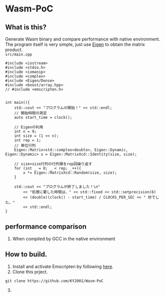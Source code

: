 # Wasm-PoC
## What is this?
Generate Wasm binary and compare performance with native environment.<br>
The program itself is very simple, just use [Eigen](https://eigen.tuxfamily.org/index.php?title=Main_Page) to obtain the matrix product.<br>
`src/main.cpp`
```
#include <iostream>
#include <stdio.h>
#include <iomanip>
#include <complex>
#include <Eigen/Dense>
#include <boost/array.hpp>
// #include <emscripten.h>


int main(){
    std::cout << "プログラムの開始！" << std::endl;
    // 開始時間の測定
    auto start_time = clock();

    // Eigenの利用
    int n = 9;
    int size = (1 << n);
    int rep = 1;
    // 単位行列
    Eigen::Matrix<std::complex<double>, Eigen::Dynamic, Eigen::Dynamic> x = Eigen::MatrixXcd::Identity(size, size);

    // size×size行列の行列積をrep回繰り返す
    for (int _ = 0; _ < rep; _++){
        x *= Eigen::MatrixXcd::Random(size, size);
    }

    std::cout << "プログラムが終了しました！\n" 
        << "処理に要した時間は、" << std::fixed << std::setprecision(6)
        << (double)(clock() - start_time) / CLOCKS_PER_SEC << " 秒でした。" 
        << std::endl;
}
```

## performance comparison
1. When compiled by GCC in the native environment



## How to build.
1. Install and activate Emscripten by following [here](https://emscripten.org/docs/getting_started/downloads.html).
2. Clone this prject.
```
git clone https://github.com/KY2001/Wasm-PoC
```
3. 
